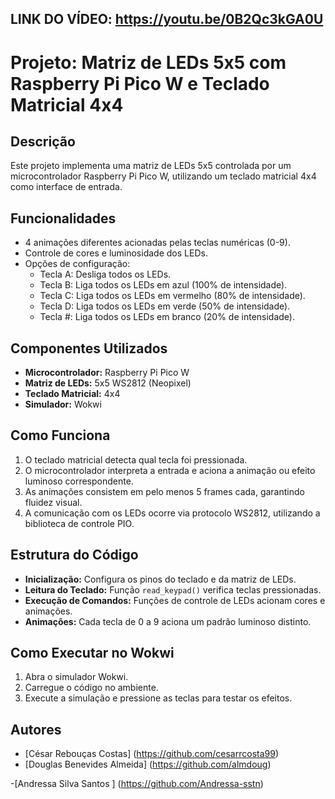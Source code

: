 ## LINK DO VÍDEO: https://youtu.be/0B2Qc3kGA0U

# Projeto: Matriz de LEDs 5x5 com Raspberry Pi Pico W e Teclado Matricial 4x4

## Descrição
Este projeto implementa uma matriz de LEDs 5x5 controlada por um microcontrolador Raspberry Pi Pico W, utilizando um teclado matricial 4x4 como interface de entrada.

## Funcionalidades
- 4 animações diferentes acionadas pelas teclas numéricas (0-9).
- Controle de cores e luminosidade dos LEDs.
- Opções de configuração:
  - Tecla A: Desliga todos os LEDs.
  - Tecla B: Liga todos os LEDs em azul (100% de intensidade).
  - Tecla C: Liga todos os LEDs em vermelho (80% de intensidade).
  - Tecla D: Liga todos os LEDs em verde (50% de intensidade).
  - Tecla #: Liga todos os LEDs em branco (20% de intensidade).

## Componentes Utilizados
- **Microcontrolador:** Raspberry Pi Pico W
- **Matriz de LEDs:** 5x5 WS2812 (Neopixel)
- **Teclado Matricial:** 4x4
- **Simulador:** Wokwi

## Como Funciona
1. O teclado matricial detecta qual tecla foi pressionada.
2. O microcontrolador interpreta a entrada e aciona a animação ou efeito luminoso correspondente.
3. As animações consistem em pelo menos 5 frames cada, garantindo fluidez visual.
4. A comunicação com os LEDs ocorre via protocolo WS2812, utilizando a biblioteca de controle PIO.

## Estrutura do Código
- **Inicialização:** Configura os pinos do teclado e da matriz de LEDs.
- **Leitura do Teclado:** Função `read_keypad()` verifica teclas pressionadas.
- **Execução de Comandos:** Funções de controle de LEDs acionam cores e animações.
- **Animações:** Cada tecla de 0 a 9 aciona um padrão luminoso distinto.

## Como Executar no Wokwi
1. Abra o simulador Wokwi.
2. Carregue o código no ambiente.
3. Execute a simulação e pressione as teclas para testar os efeitos.

## Autores
- [César Rebouças Costas] (https://github.com/cesarrcosta99)
- [Douglas Benevides Almeida] (https://github.com/almdoug)
  
 -[Andressa Silva Santos ] (https://github.com/Andressa-sstn)


